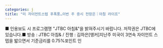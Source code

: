 ```yaml
---
categories: j
title: "미 자이언트스텝 후폭풍…이번 주 증시 전망은｜아침 라이프"
---
```

 ■ 인용보도 시 프로그램명 "JTBC 아침&"을 밝혀주시기 바랍니다. 저작권은 JTBC에 있습니다.■ 방송 : JTBC 아침& / 진행 : 김하은[앵커]지난주 미국이 3연속 자이언트 스텝을 밟으면서 기준금리를 0.75%포인트 인
